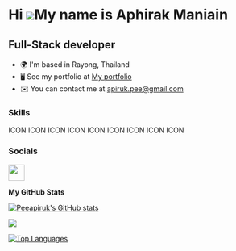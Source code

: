 Hi ![](https://user-images.githubusercontent.com/18350557/176309783-0785949b-9127-417c-8b55-ab5a4333674e.gif)My name is Aphirak Maniain
=======================================================================================================================================

Full-Stack developer
--------------------

* 🌍  I'm based in Rayong, Thailand
* 🖥️  See my portfolio at [My portfolio](http://aphirak)
* ✉️  You can contact me at [apiruk.pee@gmail.com](mailto:apiruk.pee@gmail.com)

### Skills

<p align="left">
ICON ICON ICON ICON ICON ICON ICON ICON ICON
</p>

### Socials

<p align="left"> <a href="https://www.github.com/Peeapiruk" target="_blank" rel="noreferrer"> <picture> <source media="(prefers-color-scheme: dark)" srcset="https://raw.githubusercontent.com/danielcranney/readme-generator/main/public/icons/socials/github-dark.svg" /> <source media="(prefers-color-scheme: light)" srcset="https://raw.githubusercontent.com/danielcranney/readme-generator/main/public/icons/socials/github.svg" /> <img src="https://raw.githubusercontent.com/danielcranney/readme-generator/main/public/icons/socials/github.svg" width="32" height="32" /> </picture> </a></p>



<b>My GitHub Stats</b>

<a href="http://www.github.com/Peeapiruk"><img src="https://github-readme-stats.vercel.app/api?username=Peeapiruk&show_icons=true&hide=&count_private=true&title_color=0891b2&text_color=ffffff&icon_color=0891b2&bg_color=1c1917&hide_border=true&show_icons=true" alt="Peeapiruk's GitHub stats" /></a>

<a href="http://www.github.com/Peeapiruk"><img src="https://github-readme-streak-stats.herokuapp.com/?user=Peeapiruk&stroke=ffffff&background=1c1917&ring=0891b2&fire=0891b2&currStreakNum=ffffff&currStreakLabel=0891b2&sideNums=ffffff&sideLabels=ffffff&dates=ffffff&hide_border=true" /></a>

<a href="https://github.com/Peeapiruk" align="left"><img src="https://github-readme-stats.vercel.app/api/top-langs/?username=Peeapiruk&langs_count=10&title_color=0891b2&text_color=ffffff&icon_color=0891b2&bg_color=1c1917&hide_border=true&locale=en&custom_title=Top%20%Languages" alt="Top Languages" /></a>
